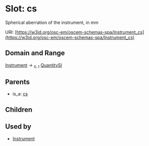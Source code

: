 
# Slot: cs

Spherical aberration of the instrument, in mm

URI: [https://w3id.org/osc-em/oscem-schemas-spa/Instrument_cs](https://w3id.org/osc-em/oscem-schemas-spa/Instrument_cs)


## Domain and Range

[Instrument](Instrument.md) &#8594;  <sub>0..1</sub> [QuantitySI](QuantitySI.md)

## Parents

 *  is_a: [cs](cs.md)

## Children


## Used by

 * [Instrument](Instrument.md)
